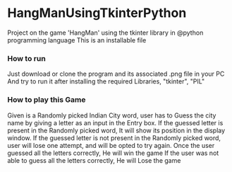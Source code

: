 # HangManUsingTkinterPython
Project on the game 'HangMan' using the tkinter library in @python programming language
This is an installable file
### How to run
Just download or clone the program and its associated .png file in your PC
And try to run it after installing the required Libraries, "tkinter", "PIL"
### How to play this Game
Given is a Randomly picked Indian City word, user has to Guess the city name by giving a letter as an input in the Entry box. 
If the guessed letter is present in the Randomly picked word, It will show its position in the display window. 
If the guessed letter is not present in the Randomly picked word, user will lose one attempt, and will be opted to try again. 
Once the user guessed all the letters correctly, He will win the game
If the user was not able to guess all the letters correctly, He will Lose the game
